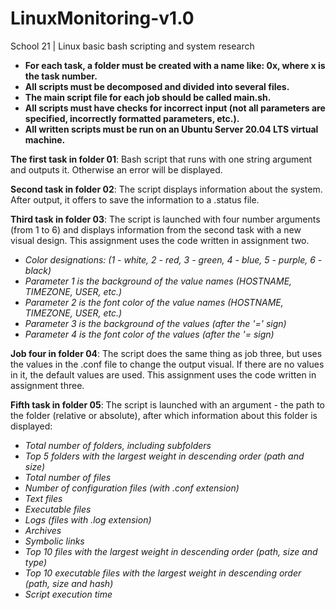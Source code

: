 
# LinuxMonitoring-v1.0
School 21 | Linux basic bash scripting and system research

 - **For each task, a folder must be created with a name like: 0x, where x
   is the task number.** 
  - **All scripts must be decomposed and divided into
   several files.**
   - **The main script file for each job should be called
   main.sh.**
   - **All scripts must have checks for incorrect input (not all
   parameters are specified, incorrectly formatted parameters, etc.).**
  - **All written scripts must be run on an Ubuntu Server 20.04 LTS virtual
   machine.**

**The first task in folder 01**: Bash script that runs with one string argument and outputs it. Otherwise an error will be displayed.

**Second task in folder 02**: The script displays information about the system. After output, it offers to save the information to a .status file.

**Third task in folder 03**: The script is launched with four number arguments (from 1 to 6) and displays information from the second task with a new visual design. This assignment uses the code written in assignment two.

- *Color designations: (1 - white, 2 - red, 3 - green, 4 - blue, 5 - purple, 6 - black)*
- *Parameter 1 is the background of the value names (HOSTNAME, TIMEZONE, USER, etc.)*
- *Parameter 2 is the font color of the value names (HOSTNAME, TIMEZONE, USER, etc.)*
- *Parameter 3 is the background of the values (after the '=' sign)*
- *Parameter 4 is the font color of the values (after the '= sign)*

**Job four in folder 04**: The script does the same thing as job three, but uses the values in the .conf file to change the output visual. If there are no values in it, the default values are used. This assignment uses the code written in assignment three.

**Fifth task in folder 05**: The script is launched with an argument - the path to the folder (relative or absolute), after which information about this folder is displayed:

- *Total number of folders, including subfolders*
- *Top 5 folders with the largest weight in descending order (path and size)*
- *Total number of files*
- *Number of configuration files (with .conf extension)*
- *Text files*
- *Executable files*
- *Logs (files with .log extension)*
- *Archives*
- *Symbolic links*
- *Top 10 files with the largest weight in descending order (path, size and type)*
- *Top 10 executable files with the largest weight in descending order (path, size and hash)*
- *Script execution time*
